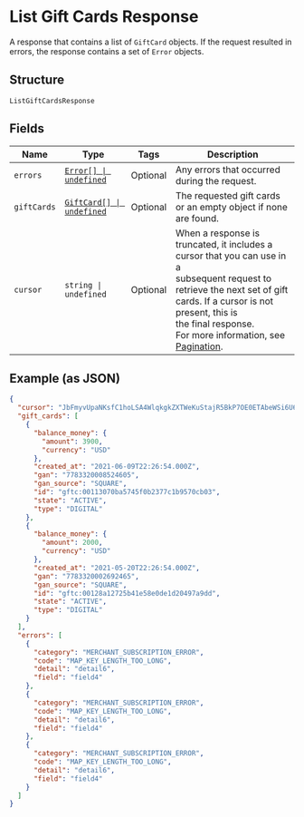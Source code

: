 
# List Gift Cards Response

A response that contains a list of `GiftCard` objects. If the request resulted in errors,
the response contains a set of `Error` objects.

## Structure

`ListGiftCardsResponse`

## Fields

| Name | Type | Tags | Description |
|  --- | --- | --- | --- |
| `errors` | [`Error[] \| undefined`](../models/error.md) | Optional | Any errors that occurred during the request. |
| `giftCards` | [`GiftCard[] \| undefined`](../models/gift-card.md) | Optional | The requested gift cards or an empty object if none are found. |
| `cursor` | `string \| undefined` | Optional | When a response is truncated, it includes a cursor that you can use in a<br/>subsequent request to retrieve the next set of gift cards. If a cursor is not present, this is<br/>the final response.<br/>For more information, see [Pagination](https://developer.squareup.com/docs/working-with-apis/pagination). |

## Example (as JSON)

```json
{
  "cursor": "JbFmyvUpaNKsfC1hoLSA4WlqkgkZXTWeKuStajR5BkP7OE0ETAbeWSi6U6u7sH",
  "gift_cards": [
    {
      "balance_money": {
        "amount": 3900,
        "currency": "USD"
      },
      "created_at": "2021-06-09T22:26:54.000Z",
      "gan": "7783320008524605",
      "gan_source": "SQUARE",
      "id": "gftc:00113070ba5745f0b2377c1b9570cb03",
      "state": "ACTIVE",
      "type": "DIGITAL"
    },
    {
      "balance_money": {
        "amount": 2000,
        "currency": "USD"
      },
      "created_at": "2021-05-20T22:26:54.000Z",
      "gan": "7783320002692465",
      "gan_source": "SQUARE",
      "id": "gftc:00128a12725b41e58e0de1d20497a9dd",
      "state": "ACTIVE",
      "type": "DIGITAL"
    }
  ],
  "errors": [
    {
      "category": "MERCHANT_SUBSCRIPTION_ERROR",
      "code": "MAP_KEY_LENGTH_TOO_LONG",
      "detail": "detail6",
      "field": "field4"
    },
    {
      "category": "MERCHANT_SUBSCRIPTION_ERROR",
      "code": "MAP_KEY_LENGTH_TOO_LONG",
      "detail": "detail6",
      "field": "field4"
    },
    {
      "category": "MERCHANT_SUBSCRIPTION_ERROR",
      "code": "MAP_KEY_LENGTH_TOO_LONG",
      "detail": "detail6",
      "field": "field4"
    }
  ]
}
```

